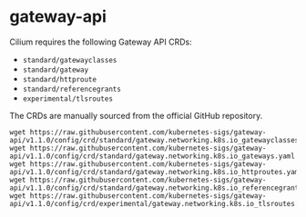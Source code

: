 # gateway-api

Cilium requires the following Gateway API CRDs:

- `standard/gatewayclasses`
- `standard/gateway`
- `standard/httproute`
- `standard/referencegrants`
- `experimental/tlsroutes`

The CRDs are manually sourced from the official GitHub repository.

```shell
wget https://raw.githubusercontent.com/kubernetes-sigs/gateway-api/v1.1.0/config/crd/standard/gateway.networking.k8s.io_gatewayclasses.yaml
wget https://raw.githubusercontent.com/kubernetes-sigs/gateway-api/v1.1.0/config/crd/standard/gateway.networking.k8s.io_gateways.yaml
wget https://raw.githubusercontent.com/kubernetes-sigs/gateway-api/v1.1.0/config/crd/standard/gateway.networking.k8s.io_httproutes.yaml
wget https://raw.githubusercontent.com/kubernetes-sigs/gateway-api/v1.1.0/config/crd/standard/gateway.networking.k8s.io_referencegrants.yaml
wget https://raw.githubusercontent.com/kubernetes-sigs/gateway-api/v1.1.0/config/crd/experimental/gateway.networking.k8s.io_tlsroutes.yaml
```
